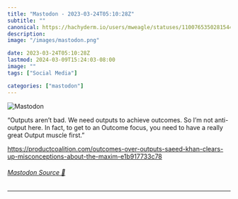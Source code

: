 ```yaml
---
title: "Mastodon - 2023-03-24T05:10:28Z"
subtitle: ""
canonical: https://hachyderm.io/users/mweagle/statuses/110076535028154469
description:
image: "/images/mastodon.png"

date: 2023-03-24T05:10:28Z
lastmod: 2024-03-09T15:24:03-08:00
image: ""
tags: ["Social Media"]

categories: ["mastodon"]
---
```

![Mastodon](/images/mastodon.png)

<p>“Outputs aren’t bad. We need outputs to achieve outcomes. So I’m not anti-output here. In fact, to get to an Outcome focus, you need to have a really great Output muscle first.”</p><p><a href="https://productcoalition.com/outcomes-over-outputs-saeed-khan-clears-up-misconceptions-about-the-maxim-e1b917733c78" target="_blank" rel="nofollow noopener noreferrer" translate="no"><span class="invisible">https://</span><span class="ellipsis">productcoalition.com/outcomes-</span><span class="invisible">over-outputs-saeed-khan-clears-up-misconceptions-about-the-maxim-e1b917733c78</span></a></p>


###### [Mastodon Source 🐘](https://hachyderm.io/@mweagle/110076535028154469)

___
